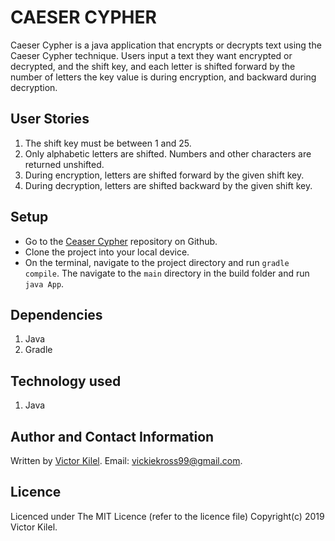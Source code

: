 # CAESER CYPHER 
Caeser Cypher is a java application that encrypts or decrypts text using the Caeser Cypher technique. Users input a text they want encrypted or decrypted, and the shift key, and each letter is shifted forward by the number of letters the key value is during encryption, and backward during decryption.

## User Stories
1. The shift key must be between 1 and 25.
2. Only alphabetic letters are shifted. Numbers and other characters are returned unshifted.
3. During encryption, letters are shifted forward by the given shift key.
4. During decryption, letters are shifted backward by the given shift key.


## Setup 
* Go to the [Ceaser Cypher](https://github.com/koros99/CeaserCypher) repository on Github.
* Clone the project into your local device.
* On the terminal, navigate to the project directory and run `gradle compile`. The navigate to the `main` directory in the build folder and run `java App`.

## Dependencies
1. Java
2. Gradle

## Technology used
1. Java

## Author and Contact Information
Written by [Victor Kilel](https://github.com/koros99). Email: vickiekross99@gmail.com.

## Licence
Licenced under The MIT Licence (refer to the licence file) Copyright(c) 2019 Victor Kilel.